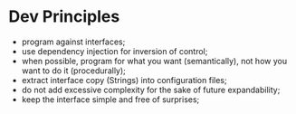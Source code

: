 # Dev Principles

* program against interfaces;
* use dependency injection for inversion of control;
* when possible, program for what you want (semantically), not how you want to do it (procedurally);
* extract interface copy (Strings) into configuration files;
* do not add excessive complexity for the sake of future expandability;
* keep the interface simple and free of surprises;